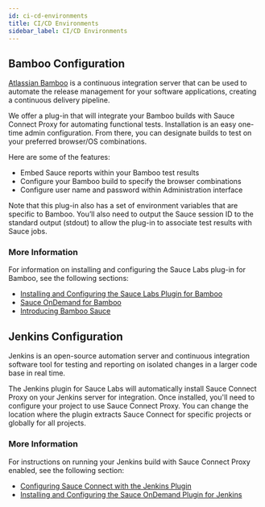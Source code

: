 ```yaml
---
id: ci-cd-environments
title: CI/CD Environments
sidebar_label: CI/CD Environments
---
```


## Bamboo Configuration

[Atlassian Bamboo](https://www.atlassian.com/software/bamboo) is a continuous integration server that can be used to automate the release management for your software applications, creating a continuous delivery pipeline.

We offer a plug-in that will integrate your Bamboo builds with Sauce Connect Proxy for automating functional tests. Installation is an easy one-time admin configuration. From there, you can designate builds to test on your preferred browser/OS combinations.

Here are some of the features:

* Embed Sauce reports within your Bamboo test results
* Configure your Bamboo build to specify the browser combinations
* Configure user name and password within Administration interface

Note that this plug-in also has a set of environment variables that are specific to Bamboo. You’ll also need to output the Sauce session ID to the standard output (stdout) to allow the plug-in to associate test results with Sauce jobs.

### More Information
For information on installing and configuring the Sauce Labs plug-in for Bamboo, see the following sections:

* [Installing and Configuring the Sauce Labs Plugin for Bamboo](https://docs.saucelabs.com/ci/bamboo/index.html#installing-the-plugin)
* [Sauce OnDemand for Bamboo](https://marketplace.atlassian.com/apps/30134/sauce-ondemand-for-bamboo)
* [Introducing Bamboo Sauce](https://saucelabs.com/blog/introducing-bamboo-sauce-)

## Jenkins Configuration

Jenkins is an open-source automation server and continuous integration software tool for testing and reporting on isolated changes in a larger code base in real time.

The Jenkins plugin for Sauce Labs will automatically install Sauce Connect Proxy on your Jenkins server for integration. Once installed, you'll need to configure your project to use Sauce Connect Proxy. You can change the location where the plugin extracts Sauce Connect for specific projects or globally for all projects.

### More Information
For instructions on running your Jenkins build with Sauce Connect Proxy enabled, see the following section:
* [Configuring Sauce Connect with the Jenkins Plugin](https://wiki.saucelabs.com/display/DOCS/Configuring+Sauce+Connect+Proxy+with+the+Jenkins+Plugin)
* [Installing and Configuring the Sauce OnDemand Plugin for Jenkins](https://wiki.saucelabs.com/display/DOCS/Installing+and+Configuring+the+Sauce+OnDemand+Plugin+for+Jenkins)
